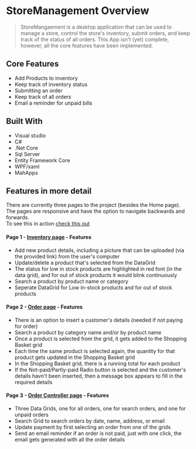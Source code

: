 # StoreManagement Overview
>StoreMangaement is a desktop application that can be used to manage a store, control the store's inventory, submit orders, and keep track of the status of all orders. This App isn't (yet) complete, however, all the core features have been implemented. 

## Core Features
* Add Products to inventory
* Keep track of inventory status
* Submitting an order
* Keep track of all orders
* Email a reminder for unpaid bills

## Built With
* Visual studio
* C# 
* .Net Core
* Sql Server
* Entity Framework Core
* WPF/xaml 
* MahApps


## Features in more detail
There are currently three pages to the project (besides the Home page). The pages are responsive and have the option to navigate backwards and forwards.  
To see this in action [check this out](https://user-images.githubusercontent.com/70821594/148854479-d752bf57-dd87-4b76-82e0-3d46ceca1631.mp4 "Navigation & Responsive demo")

#### Page 1 - [Inventory page](https://user-images.githubusercontent.com/70821594/148854523-7bc8b3c5-1708-45f1-aaec-5e7d425e4686.mp4 "Inventory page") - Features
* Add new product details, including a picture that can be uploaded (via the provided link) from the user's computer
* Update/delete a product that's selected from the DataGrid
* The status for low in stock products are highlighted in red font (in the data grid), and for out of stock products it would blink continuously 
* Search a product by product name or category
* Seperate DataGrid for Low in-stock products and for out of stock products
#### Page 2 - [Order page](https://user-images.githubusercontent.com/70821594/148867590-c47861e1-4d80-4039-878a-f1d402059886.mp4 "Order page") - Features
* There is an option to insert a customer's details (needed if not paying for order)
* Search a product by category name and/or by product name
* Once a product is selected from the grid, it gets added to the Shopping Basket grid
* Each time the same product is selected again, the quantity for that product gets updated in the Shopping Basket grid
* In the Shopping Basket grid, there is a running total for each product
* If the Not-paid/Partly-paid Radio button is selected and the customer's details havn't been inserted, then a message box appears to fill in the required details
#### Page 3 - [Order Controller page](https://user-images.githubusercontent.com/70821594/148854714-7aaa1d6c-22c3-46a9-aea8-222ade4b73c4.mp4 "Order Controller Page") - Features
* Three Data Grids, one for all orders, one for search orders, and one for unpaid orders
* Search Grid to search orders by date, name, address, or email
* Update payment by first selecting an order from one of the grids
* Send an email reminder if an order is not paid, just with one click, the email gets generated with all the order details








